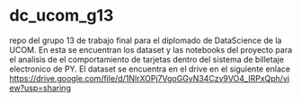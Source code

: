 # dc_ucom_g13
repo del grupo 13 de trabajo final para el diplomado de DataScience de la UCOM.
En esta se encuentran los dataset y las notebooks del proyecto para el analisis de
el comportamiento de tarjetas dentro del sistema de billetaje electronico de PY.
El dataset se encuentra en el drive en el siguiente enlace
https://drive.google.com/file/d/1NIrXOPj7VgoGGvN34Czv9VO4_IRPxQph/view?usp=sharing
